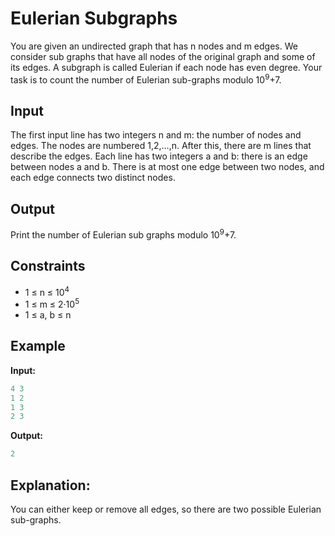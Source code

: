 # Eulerian Subgraphs 

You are given an undirected graph that has n nodes and m edges.
We consider sub graphs that have all nodes of the original graph and some of its edges. A subgraph is called Eulerian if each node has even degree.
Your task is to count the number of Eulerian sub-graphs modulo 10<sup>9</sup>+7.

## Input

The first input line has two integers n and m: the number of nodes and edges. The nodes are numbered 1,2,&hellip;,n.
After this, there are m lines that describe the edges. Each line has two integers a and b: there is an edge between nodes a and b. There is at most one edge between two nodes, and each edge connects two distinct nodes.

## Output

Print the number of Eulerian sub graphs modulo 10<sup>9</sup>+7.

## Constraints

* 1 &le; n  &le; 10<sup>4</sup>
* 1 &le; m  &le; 2&middot;10<sup>5</sup>
* 1 &le; a, b &le; n

## Example

**Input:**
```c++
4 3
1 2
1 3
2 3
```

**Output:**
```c++
2
```  

## Explanation: 

You can either keep or remove all edges, so there are two possible Eulerian sub-graphs.